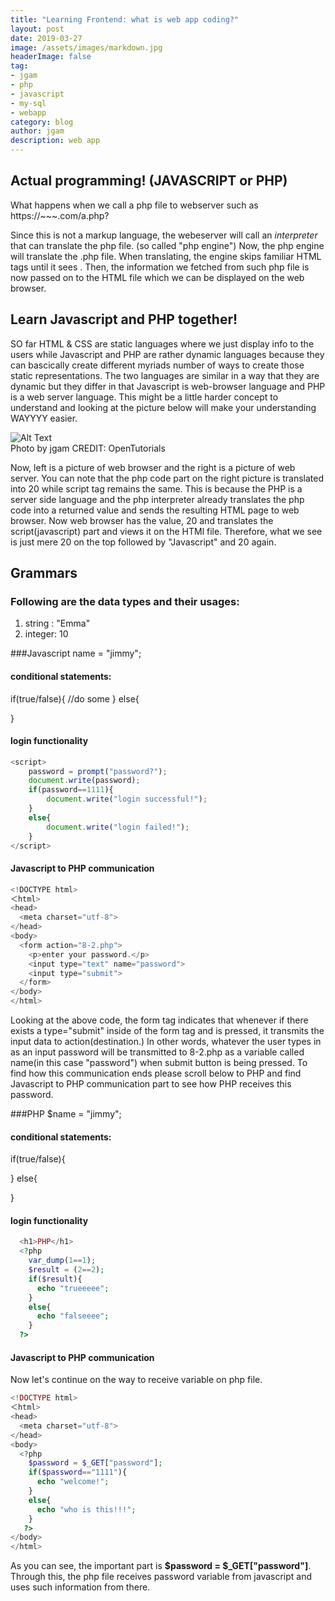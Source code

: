 ```yaml
---
title: "Learning Frontend: what is web app coding?"
layout: post
date: 2019-03-27
image: /assets/images/markdown.jpg
headerImage: false
tag:
- jgam
- php
- javascript
- my-sql
- webapp
category: blog
author: jgam
description: web app
---
```


## Actual programming! (JAVASCRIPT or PHP)

What happens when we call a php file to webserver such as https://~~~.com/a.php?

Since this is not a markup language, the webeserver will call an *interpreter* that can translate the php file. (so called "php engine") Now, the php engine will translate the .php file. When translating, the engine skips familiar HTML tags until it sees **<?php?>**. Then, the information we fetched from such php file is now passed on to the HTML file which we can be displayed on the web browser.

## Learn Javascript and PHP together!

SO far HTML & CSS are static languages where we just display info to the users while Javascript and PHP are rather dynamic languages because they can bascically create different myriads number of ways to create those static representations. The two languages are similar in a way that they are dynamic but they differ in that Javascript is web-browser language and PHP is a web server language. This might be a little harder concept to understand and looking at the picture below will make your understanding WAYYYY easier.

<div class="side-by-side">
    <div class="tocenter">
        <img class="image" src="{{ site.url }}/{{ site.frontend}}" alt="Alt Text">
        <figcaption class="caption">Photo by jgam CREDIT: OpenTutorials</figcaption>
    </div>
</div>

Now, left is a picture of web browser and the right is a picture of web server. You can note that the php code part on the right picture is translated into 20 while script tag remains the same. This is because the PHP is a server side language and the php interpreter already translates the php code into a returned value and sends the resulting HTML page to web browser. Now web browser has the value, 20 and translates the script(javascript) part and views it on the HTMl file. Therefore, what we see is just mere 20 on the top followed by "Javascript" and 20 again.

## Grammars

### Following are the data types and their usages:
1. string : "Emma"
2. integer: 10

###Javascript
name = "jimmy";

#### conditional statements:

if(true/false){
    //do some
}
else{

}

#### login functionality
```javascript
<script>
    password = prompt("password?");
    document.write(password);
    if(password==1111){
        document.write("login successful!");
    }
    else{
        document.write("login failed!");
    }
</script>
```

#### Javascript to PHP communication
```javascript
<!DOCTYPE html>
＜html>
<head>
  <meta charset="utf-8">
</head>
<body>
  <form action="8-2.php">
    <p>enter your password.</p>
    <input type="text" name="password">
    <input type="submit">
  </form>
</body>
</html>
```
Looking at the above code, the form tag indicates that whenever if there exists a type="submit" inside of the form tag and is pressed, it transmits the input data to action(destination.) In other words, whatever the user types in as an input password will be transmitted to 8-2.php as a variable called name(in this case "password") when submit button is being pressed. To find how this communication ends please scroll below to PHP and find Javascript to PHP communication part to see how PHP receives this password.


###PHP
$name = "jimmy";

#### conditional statements:

if(true/false){

}
else{

}

#### login functionality
```php
  <h1>PHP</h1>
  <?php
    var_dump(1==1);
    $result = (2==2);
    if($result){
      echo "trueeeee";
    }
    else{
      echo "falseeee";
    }
  ?>
```

#### Javascript to PHP communication

Now let's continue on the way to receive variable on php file.

```php
<!DOCTYPE html>
＜html>
<head>
  <meta charset="utf-8">
</head>
<body>
  <?php
    $password = $_GET["password"];
    if($password=="1111"){
      echo "welcome!";
    }
    else{
      echo "who is this!!!";
    }
   ?>
</body>
</html>
```

As you can see, the important part is **$password = $_GET["password"]**. Through this, the php file receives password variable from javascript and uses such information from there.
